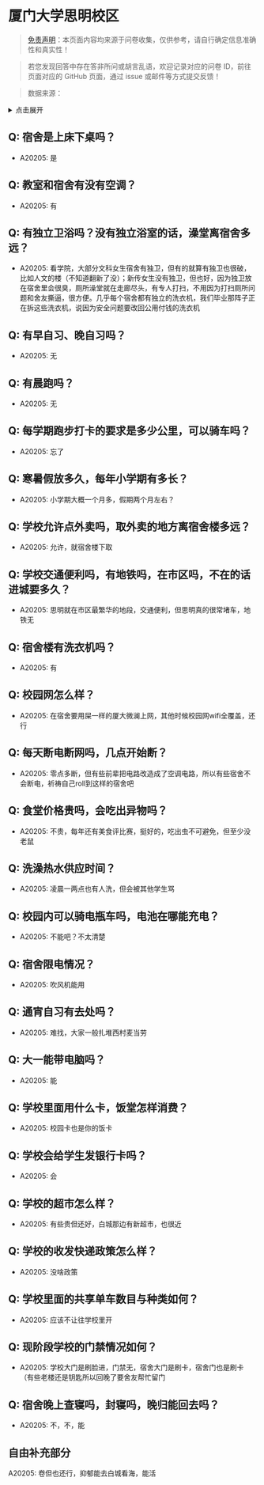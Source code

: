 # 厦门大学思明校区

> [免责声明](https://colleges.chat/#_3)：本页面内容均来源于问卷收集，仅供参考，请自行确定信息准确性和真实性！

> 若您发现回答中存在答非所问或胡言乱语，欢迎记录对应的问卷 ID，前往页面对应的 GitHub 页面，通过 issue 或邮件等方式提交反馈！

> 数据来源：

<details><summary>点击展开</summary>
<ul>
<li>A20205: 匿名 (2023 年 06 月)</li>
</ul>
</details>

## Q: 宿舍是上床下桌吗？

- A20205: 是

## Q: 教室和宿舍有没有空调？

- A20205: 有

## Q: 有独立卫浴吗？没有独立浴室的话，澡堂离宿舍多远？

- A20205: 看学院，大部分文科女生宿舍有独卫，但有的就算有独卫也很破，比如人文的楼（不知道翻新了没）；新传女生没有独卫，但也好，因为独卫放在宿舍里会很臭，厕所澡堂就在走廊尽头，有专人打扫，不用因为打扫厕所问题和舍友撕逼，很方便。几乎每个宿舍都有独立的洗衣机，我们毕业那阵子正在拆这些洗衣机，说因为安全问题要改回公用付钱的洗衣机

## Q: 有早自习、晚自习吗？

- A20205: 无

## Q: 有晨跑吗？

- A20205: 无

## Q: 每学期跑步打卡的要求是多少公里，可以骑车吗？

- A20205: 忘了

## Q: 寒暑假放多久，每年小学期有多长？

- A20205: 小学期大概一个月多，假期两个月左右？

## Q: 学校允许点外卖吗，取外卖的地方离宿舍楼多远？

- A20205: 允许，就宿舍楼下取

## Q: 学校交通便利吗，有地铁吗，在市区吗，不在的话进城要多久？

- A20205: 思明就在市区最繁华的地段，交通便利，但思明真的很常堵车，地铁无

## Q: 宿舍楼有洗衣机吗？

- A20205: 有

## Q: 校园网怎么样？

- A20205: 在宿舍要用屎一样的厦大微澜上网，其他时候校园网wifi全覆盖，还行

## Q: 每天断电断网吗，几点开始断？

- A20205: 零点多断，但有些前辈把电路改造成了空调电路，所以有些宿舍不会断电，祈祷自己roll到这样的宿舍吧

## Q: 食堂价格贵吗，会吃出异物吗？

- A20205: 不贵，每年还有美食评比赛，挺好的，吃出虫不可避免，但至少没老鼠

## Q: 洗澡热水供应时间？

- A20205: 凌晨一两点也有人洗，但会被其他学生骂

## Q: 校园内可以骑电瓶车吗，电池在哪能充电？

- A20205: 不能吧？不太清楚

## Q: 宿舍限电情况？

- A20205: 吹风机能用

## Q: 通宵自习有去处吗？

- A20205: 难找，大家一般扎堆西村麦当劳

## Q: 大一能带电脑吗？

- A20205: 能

## Q: 学校里面用什么卡，饭堂怎样消费？

- A20205: 校园卡也是你的饭卡

## Q: 学校会给学生发银行卡吗？

- A20205: 会

## Q: 学校的超市怎么样？

- A20205: 有些贵但还好，白城那边有新超市，也很近

## Q: 学校的收发快递政策怎么样？

- A20205: 没啥政策

## Q: 学校里面的共享单车数目与种类如何？

- A20205: 应该不让往学校里开

## Q: 现阶段学校的门禁情况如何？

- A20205: 学校大门是刷脸进，门禁无，宿舍大门是刷卡，宿舍门也是刷卡（有些老楼还是钥匙所以回晚了要舍友帮忙留门

## Q: 宿舍晚上查寝吗，封寝吗，晚归能回去吗？

- A20205: 不，不，能

## 自由补充部分

A20205: 卷但也还行，抑郁能去白城看海，能活